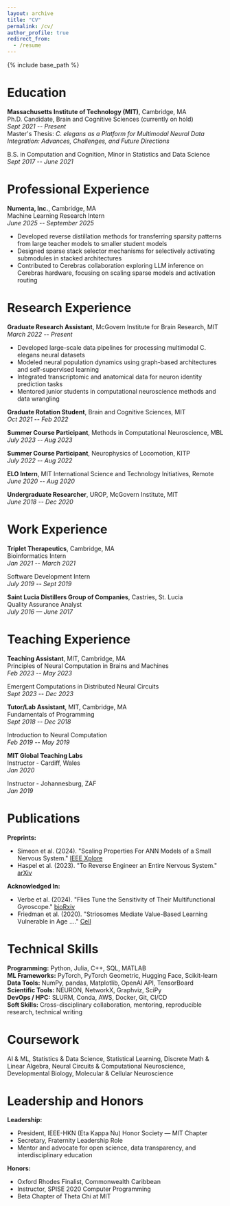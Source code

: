 ```yaml
---
layout: archive
title: "CV"
permalink: /cv/
author_profile: true
redirect_from:
  - /resume
---
```


{% include base_path %}

# Education

**Massachusetts Institute of Technology (MIT)**, Cambridge, MA  
Ph.D. Candidate, Brain and Cognitive Sciences (currently on hold)  
*Sept 2021 -- Present*  
Master's Thesis: *C. elegans as a Platform for Multimodal Neural Data Integration: Advances, Challenges, and Future Directions*

B.S. in Computation and Cognition, Minor in Statistics and Data Science  
*Sept 2017 -- June 2021*

# Professional Experience

**Numenta, Inc.**, Cambridge, MA  
Machine Learning Research Intern  
*June 2025 -- September 2025*
- Developed reverse distillation methods for transferring sparsity patterns from large teacher models to smaller student models
- Designed sparse stack selector mechanisms for selectively activating submodules in stacked architectures
- Contributed to Cerebras collaboration exploring LLM inference on Cerebras hardware, focusing on scaling sparse models and activation routing

# Research Experience

**Graduate Research Assistant**, McGovern Institute for Brain Research, MIT  
*March 2022 -- Present*
- Developed large-scale data pipelines for processing multimodal C. elegans neural datasets
- Modeled neural population dynamics using graph-based architectures and self-supervised learning
- Integrated transcriptomic and anatomical data for neuron identity prediction tasks
- Mentored junior students in computational neuroscience methods and data wrangling

**Graduate Rotation Student**, Brain and Cognitive Sciences, MIT  
*Oct 2021 -- Feb 2022*

**Summer Course Participant**, Methods in Computational Neuroscience, MBL  
*July 2023 -- Aug 2023*

**Summer Course Participant**, Neurophysics of Locomotion, KITP  
*July 2022 -- Aug 2022*

**ELO Intern**, MIT International Science and Technology Initiatives, Remote  
*June 2020 -- Aug 2020*

**Undergraduate Researcher**, UROP, McGovern Institute, MIT  
*June 2018 -- Dec 2020*

# Work Experience

**Triplet Therapeutics**, Cambridge, MA  
Bioinformatics Intern  
*Jan 2021 -- March 2021*

Software Development Intern  
*July 2019 -- Sept 2019*

**Saint Lucia Distillers Group of Companies**, Castries, St. Lucia  
Quality Assurance Analyst  
*July 2016 — June 2017*

# Teaching Experience

**Teaching Assistant**, MIT, Cambridge, MA  
Principles of Neural Computation in Brains and Machines  
*Feb 2023 -- May 2023*

Emergent Computations in Distributed Neural Circuits  
*Sept 2023 -- Dec 2023*

**Tutor/Lab Assistant**, MIT, Cambridge, MA  
Fundamentals of Programming  
*Sept 2018 -- Dec 2018*

Introduction to Neural Computation  
*Feb 2019 -- May 2019*

**MIT Global Teaching Labs**  
Instructor - Cardiff, Wales  
*Jan 2020*

Instructor - Johannesburg, ZAF  
*Jan 2019*

# Publications

**Preprints:**
- Simeon et al. (2024). "Scaling Properties For ANN Models of a Small Nervous System." [IEEE Xplore](https://ieeexplore.ieee.org/document/10500049)
- Haspel et al. (2023). "To Reverse Engineer an Entire Nervous System." [arXiv](http://arxiv.org/abs/2308.06578)

**Acknowledged In:**
- Verbe et al. (2024). "Flies Tune the Sensitivity of Their Multifunctional Gyroscope." [bioRxiv](https://doi.org/10.1101/2024.03.13.583703)
- Friedman et al. (2020). "Striosomes Mediate Value-Based Learning Vulnerable in Age ...." [Cell](https://doi.org/10.1016/j.cell.2020.09.020)

# Technical Skills

**Programming:** Python, Julia, C++, SQL, MATLAB  
**ML Frameworks:** PyTorch, PyTorch Geometric, Hugging Face, Scikit-learn  
**Data Tools:** NumPy, pandas, Matplotlib, OpenAI API, TensorBoard  
**Scientific Tools:** NEURON, NetworkX, Graphviz, SciPy  
**DevOps / HPC:** SLURM, Conda, AWS, Docker, Git, CI/CD  
**Soft Skills:** Cross-disciplinary collaboration, mentoring, reproducible research, technical writing

# Coursework

AI & ML, Statistics & Data Science, Statistical Learning, Discrete Math & Linear Algebra, Neural Circuits & Computational Neuroscience, Developmental Biology, Molecular & Cellular Neuroscience

# Leadership and Honors

**Leadership:**
- President, IEEE-HKN (Eta Kappa Nu) Honor Society — MIT Chapter
- Secretary, Fraternity Leadership Role
- Mentor and advocate for open science, data transparency, and interdisciplinary education

**Honors:**
- Oxford Rhodes Finalist, Commonwealth Caribbean
- Instructor, SPISE 2020 Computer Programming
- Beta Chapter of Theta Chi at MIT
